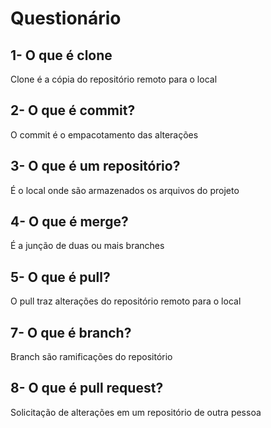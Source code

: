 # Questionário

## 1- O que é clone
Clone é a cópia do repositório remoto para o local

## 2- O que é commit?
O commit é o empacotamento das alterações

## 3- O que é um repositório?
É o local onde são armazenados os arquivos do projeto

## 4- O que é merge?
É a junção de duas ou mais branches

## 5- O que é pull?
O pull traz alterações do repositório remoto para o local

## 7- O que é branch?
Branch são ramificações do repositório

## 8- O que é pull request?
Solicitação de alterações em um repositório de outra pessoa
